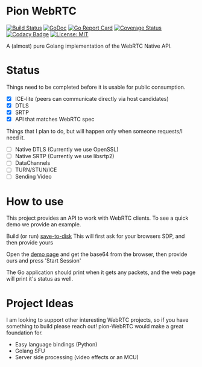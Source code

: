 # Pion WebRTC
[![Build Status](https://travis-ci.org/pions/webrtc.svg?branch=master)](https://travis-ci.org/pions/webrtc)
[![GoDoc](https://godoc.org/github.com/pions/webrtc?status.svg)](https://godoc.org/github.com/pions/webrtc)
[![Go Report Card](https://goreportcard.com/badge/github.com/pions/webrtc)](https://goreportcard.com/report/github.com/pions/webrtc)
[![Coverage Status](https://coveralls.io/repos/github/pions/webrtc/badge.svg)](https://coveralls.io/github/pions/webrtc)
[![Codacy Badge](https://api.codacy.com/project/badge/Grade/18f4aec384894e6aac0b94effe51961d)](https://www.codacy.com/app/Sean-Der/webrtc)
[![License: MIT](https://img.shields.io/badge/License-MIT-yellow.svg)](LICENSE.md)

A (almost) pure Golang implementation of the WebRTC Native API.

# Status
Things need to be completed before it is usable for public consumption.
- [x] ICE-lite (peers can communicate directly via host candidates)
- [x] DTLS
- [x] SRTP
- [x] API that matches WebRTC spec

Things that I plan to do, but will happen only when someone requests/I need it.
* [ ] Native DTLS (Currently we use OpenSSL)
* [ ] Native SRTP (Currently we use libsrtp2)
* [ ] DataChannels
* [ ] TURN/STUN/ICE
* [ ] Sending Video

# How to use
This project provides an API to work with WebRTC clients. To see a quick demo we provide an example.

Build (or run) [save-to-disk](https://github.com/pions/webrtc/tree/master/examples/save-to-disk) This will first ask for your browsers SDP, and then provide yours

Open the [demo page](https://jsfiddle.net/tr2uq31e/1/) and get the base64 from the browser, then provide ours and press 'Start Session'

The Go application should print when it gets any packets, and the web page will print it's status as well.

# Project Ideas
I am looking to support other interesting WebRTC projects, so if you have something to build please reach out!
pion-WebRTC would make a great foundation for.

* Easy language bindings (Python)
* Golang SFU
* Server side processing (video effects or an MCU)

